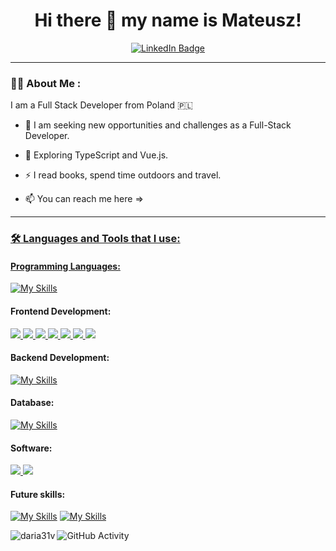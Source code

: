 <h1 align="center">
Hi there 👋 my name is Mateusz!
</h1>


<div id="badges" align="center">
<a href="https://www.linkedin.com/in/mateuszkarpi%C5%84ski">
<img src="https://img.shields.io/badge/LinkedIn-blue?style=for-the-badge&logo=linkedin&logoColor=white" alt="LinkedIn Badge"/>
</a>
</div>

---
### :man_technologist: About Me :
I am a Full Stack Developer from Poland :poland:

- :telescope: I am seeking new opportunities and challenges as a Full-Stack Developer.

- :seedling: Exploring TypeScript and Vue.js.

- :zap: I read books, spend time outdoors and travel.

- :mailbox: You can reach me here => <a href="https://www.linkedin.com/in/mateuszkarpi%C5%84ski">

---
### :hammer_and_wrench: Languages and Tools that I use:

#### Programming Languages:
[![My Skills](https://skillicons.dev/icons?i=js)](https://developer.mozilla.org/en-US/docs/Web/JavaScript)

#### Frontend Development:
<p>
<a href="https://react.dev/">
<img src="https://skillicons.dev/icons?i=react" />
</a>
<a href="https://www.w3.org/html/">
<img src="https://skillicons.dev/icons?i=html" />
</a>
<a href="https://www.w3schools.com/css/">
<img src="https://skillicons.dev/icons?i=css" />
</a>
<a href="https://redux-toolkit.js.org/">
<img src="https://skillicons.dev/icons?i=redux" />
</a>
<a href="https://vitejs.dev/">
<img src="https://skillicons.dev/icons?i=vite" />
</a>
<a href="https://sass-lang.com/">
<img src="https://skillicons.dev/icons?i=sass" />
</a>
<a href="https://styled-components.com/">
<img src="https://skillicons.dev/icons?i=styledcomponents" />
</a>
</p>

#### Backend Development:
[![My Skills](https://skillicons.dev/icons?i=nodejs)](https://nodejs.org/en)
#### Database:
[![My Skills](https://skillicons.dev/icons?i=mongodb)](https://www.mongodb.com/)

#### Software:
<p>
<a href="https://www.figma.com/">
<img src="https://skillicons.dev/icons?i=figma" />
</a>
<a href="https://www.postman.com/">
<img src="https://skillicons.dev/icons?i=postman" />
</a>
</p>

#### Future skills:
[![My Skills](https://skillicons.dev/icons?i=ts)](https://www.typescriptlang.org/docs/handbook/typescript-from-scratch.html)
[![My Skills](https://skillicons.dev/icons?i=vue)](https://vuejs.org/guide/introduction.html)

<p><img align="left" src="https://github-readme-stats.vercel.app/api/top-langs?username=MateuszKar2&show_icons=true&locale=en&layout=compact" alt="daria31v" /></p>

![GitHub Activity](https://github-readme-activity-graph.cyclic.app/graph?username=MateuszKar2&theme=react&hide_border=true)


